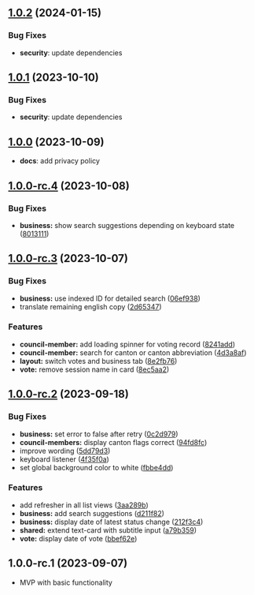 ## [1.0.2](https://github.com/michaelschoenbaechler/parlwatch/compare/1.0.1...1.0.2) (2024-01-15)

### Bug Fixes

- **security**: update dependencies

## [1.0.1](https://github.com/michaelschoenbaechler/parlwatch/compare/1.0.0...1.0.1) (2023-10-10)

### Bug Fixes

- **security**: update dependencies

## [1.0.0](https://github.com/michaelschoenbaechler/parlwatch/compare/1.0.0-rc.4...1.0.0) (2023-10-09)

- **docs**: add privacy policy

## [1.0.0-rc.4](https://github.com/michaelschoenbaechler/parlwatch/compare/1.0.0-rc.3...1.0.0-rc.4) (2023-10-08)

### Bug Fixes

- **business:** show search suggestions depending on keyboard state ([8013111](https://github.com/michaelschoenbaechler/parlwatch/commit/8013111391cf1ed961192b594768e82763774fab))

## [1.0.0-rc.3](https://github.com/michaelschoenbaechler/parlwatch/compare/1.0.0-rc.2...1.0.0-rc.3) (2023-10-07)

### Bug Fixes

- **business:** use indexed ID for detailed search ([06ef938](https://github.com/michaelschoenbaechler/parlwatch/commit/06ef9386fb91cf4c51a75a3bf0fb627a7db2188e))
- translate remaining english copy ([2d65347](https://github.com/michaelschoenbaechler/parlwatch/commit/2d65347e8a115fb00ac29f6ec40c9e59d848e0db))

### Features

- **council-member:** add loading spinner for voting record ([8241add](https://github.com/michaelschoenbaechler/parlwatch/commit/8241addfc0615b57fed932a023ae453dc0ea059d))
- **council-member:** search for canton or canton abbreviation ([4d3a8af](https://github.com/michaelschoenbaechler/parlwatch/commit/4d3a8af396bbed6af7e16524634c56903e275781))
- **layout:** switch votes and business tab ([8e2fb76](https://github.com/michaelschoenbaechler/parlwatch/commit/8e2fb766fd4e1e4c0583ef256c5fcd56b3c3d16c))
- **vote:** remove session name in card ([8ec5aa2](https://github.com/michaelschoenbaechler/parlwatch/commit/8ec5aa2ff98301a094fd883040972eadc81bddd6))

## [1.0.0-rc.2](https://github.com/michaelschoenbaechler/parlwatch/compare/1.0.0-rc.1...1.0.0-rc.2) (2023-09-18)

### Bug Fixes

- **business:** set error to false after retry ([0c2d979](https://github.com/michaelschoenbaechler/parlwatch/commit/0c2d97971911c23d3bc11f7d5403c1bbd13948e1))
- **council-members:** display canton flags correct ([94fd8fc](https://github.com/michaelschoenbaechler/parlwatch/commit/94fd8fcd17e6f0cbb0a9777c5a737d86535f8877))
- improve wording ([5dd79d3](https://github.com/michaelschoenbaechler/parlwatch/commit/5dd79d328fe04e1ee1476e6905920f51d66c5542))
- keyboard listener ([4f35f0a](https://github.com/michaelschoenbaechler/parlwatch/commit/4f35f0abd2d51b80dac2968bc72ef5eed2bcc775))
- set global background color to white ([fbbe4dd](https://github.com/michaelschoenbaechler/parlwatch/commit/fbbe4dd209c8a28eaebd7fda4c4592e8e0def798))

### Features

- add refresher in all list views ([3aa289b](https://github.com/michaelschoenbaechler/parlwatch/commit/3aa289bc691616af350298d45cd0b362431440e5))
- **business:** add search suggestions ([d211f82](https://github.com/michaelschoenbaechler/parlwatch/commit/d211f82abda3d246baf8d99d8f50cd21a7698816))
- **business:** display date of latest status change ([212f3c4](https://github.com/michaelschoenbaechler/parlwatch/commit/212f3c4e92432814cea62f0c9480473beff62d0c))
- **shared:** extend text-card with subtitle input ([a79b359](https://github.com/michaelschoenbaechler/parlwatch/commit/a79b3598bbb6ee6a6fe00fcaf47e22799875b6b8))
- **vote:** display date of vote ([bbef62e](https://github.com/michaelschoenbaechler/parlwatch/commit/bbef62edd8fafaafaf0f324f8decf77f00a3948d))

## 1.0.0-rc.1 (2023-09-07)

- MVP with basic functionality
